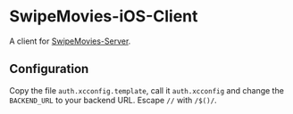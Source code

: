 # SwipeMovies-iOS-Client

A client for [SwipeMovies-Server](https://github.com/schollsebastian/SwipeMovies-Server).

## Configuration

Copy the file `auth.xcconfig.template`, call it `auth.xcconfig` and change the `BACKEND_URL` to your backend URL. Escape `//` with `/$()/`.
